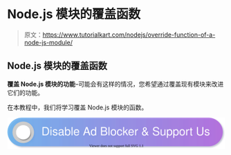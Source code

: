 # Node.js 模块的覆盖函数

> 原文：<https://www.tutorialkart.com/nodejs/override-function-of-a-node-js-module/>

## Node.js 模块的覆盖函数

**覆盖 Node.js 模块的功能**–可能会有这样的情况，您希望通过覆盖现有模块来改进它们的功能。

在本教程中，我们将学习覆盖 Node.js 模块的函数。

[![](img/925da31b32d6bc3827932f6c8afb11bb.png)](https://www.tutorialkart.com/)